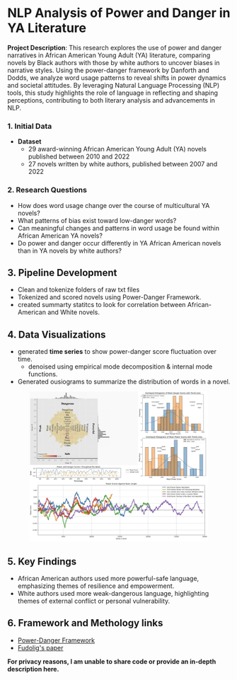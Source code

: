 # NLP Analysis of Power and Danger in YA Literature
**Project Description**: This research explores the use of power and danger narratives in African American Young Adult (YA) literature, comparing novels by Black authors with those by white authors to uncover biases in narrative styles. Using the power-danger framework by Danforth and Dodds, we analyze word usage patterns to reveal shifts in power dynamics and societal attitudes. By leveraging Natural Language Processing (NLP) tools, this study highlights the role of language in reflecting and shaping perceptions, contributing to both literary analysis and advancements in NLP. 

### 1. Initial Data
- **Dataset**
    - 29 award-winning African American Young Adult (YA) novels published between 2010 and 2022
    - 27 novels written by white authors, published between 2007 and 2022

### 2. Research Questions
- How does word usage change over the course of multicultural YA novels?
- What patterns of bias exist toward low-danger words?
- Can meaningful changes and patterns in word usage be found within African American YA novels?
- Do power and danger occur differently in YA African American novels than in YA novels by white authors?


## 3. Pipeline Development 
- Clean and tokenize folders of raw txt files 
- Tokenized and scored novels using Power-Danger Framework.
- created summarty statitcs to look for correlation between African-American and White novels.


## 4. Data Visualizations
- generated **time series** to show power-danger score fluctuation over time.
    - denoised using empirical mode decomposition & internal mode functions.
- Generated ousiograms to summarize the distribution of words in a novel.

<p align="center">
<img src="images/Job portfolio.jpg" style="width: 80%;"/>
</p>

## 5. Key Findings
- African American authors used more powerful-safe language, emphasizing themes of resilience and empowerment.
- White authors used more weak-dangerous language, highlighting themes of external conflict or personal vulnerability.


## 6. Framework and Methology links
- [Power-Danger Framework](https://pdodds.w3.uvm.edu/research/papers//years/2021/dodds2021b.pdf)
- [Fudolig's paper](https://www.nature.com/articles/s41599-023-01680-4)


**For privacy reasons, I am unable to share code or provide an in-depth description here.**
